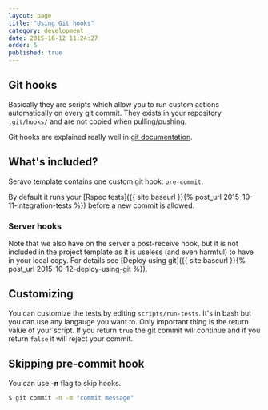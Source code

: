 ```yaml
---
layout: page
title: "Using Git hooks"
category: development
date: 2015-10-12 11:24:27
order: 5
published: true
---
```


## Git hooks
Basically they are scripts which allow you to run custom actions automatically on every git commit.
They exists in your repository `.git/hooks/` and are not copied when pulling/pushing.

Git hooks are explained really well in [git documentation](https://git-scm.com/book/en/v2/Customizing-Git-Git-Hooks).

## What's included?
Seravo template contains one custom git hook: `pre-commit`.

By default it runs your [Rspec tests]({{ site.baseurl }}{% post_url 2015-10-11-integration-tests %}) before a new commit is allowed.

### Server hooks
Note that we also have on the server a post-receive hook, but it is not included in the project template as it is useless (and even harmful) to have in your local copy. For details see [Deploy using git]({{ site.baseurl }}{% post_url 2015-10-12-deploy-using-git %}).

## Customizing
You can customize the tests by editing `scripts/run-tests`. It's in bash but you can use any langauge you want to. Only important thing is the return value of your script. If you return `true` the git commit will continue and if you return `false` it will reject your commit.

## Skipping pre-commit hook
You can use **-n** flag to skip hooks.

```bash
$ git commit -n -m "commit message"
```
